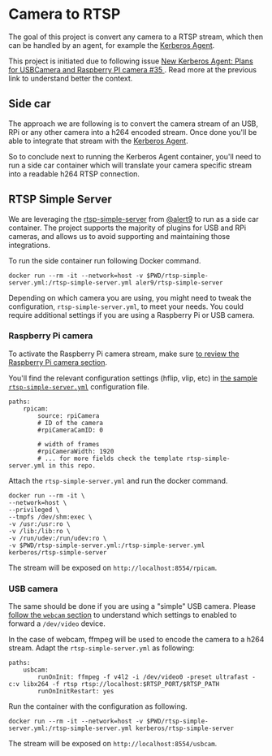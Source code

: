 # Camera to RTSP

The goal of this project is convert any camera to a RTSP stream, which then can be handled by an agent, for example the [Kerberos Agent](https://github.com/kerberos-io/agent).

This project is initiated due to following issue [New Kerberos Agent: Plans for USBCamera and Raspberry PI camera #35
](https://github.com/kerberos-io/agent/issues/35). Read more at the previous link to understand better the context.

## Side car

The approach we are following is to convert the camera stream of an USB, RPi or any other camera into a h264 encoded stream. Once done you'll be able to integrate that stream with the [Kerberos Agent](https://github.com/kerberos-io/agent).

So to conclude next to running the Kerberos Agent container, you'll need to run a side car container which will translate your camera specific stream into a readable h264 RTSP connection.

## RTSP Simple Server

We are leveraging the [rtsp-simple-server](https://github.com/aler9/rtsp-simple-server) from [@alert9](https://github.com/aler9) to run as a side car container. The project supports the majority of plugins for USB and RPi cameras, and allows us to avoid supporting and maintaining those integrations.

To run the side container run following Docker command.

    docker run --rm -it --network=host -v $PWD/rtsp-simple-server.yml:/rtsp-simple-server.yml aler9/rtsp-simple-server

Depending on which camera you are using, you might need to tweak the configuration, `rtsp-simple-server.yml`, to meet your needs. You could require additional settings if you are using a Raspberry Pi or USB camera.

### Raspberry Pi camera

To activate the Raspberry Pi camera stream, make sure [to review the Raspberry Pi camera section](https://github.com/aler9/rtsp-simple-server#from-a-raspberry-pi-camera).

You'll find the relevant configuration settings (hflip, vlip, etc) in [the sample `rtsp-simple-server.yml`](https://github.com/aler9/rtsp-simple-server/blob/main/rtsp-simple-server.yml#L230) configuration file.

    paths:
        rpicam:
            source: rpiCamera
            # ID of the camera
            #rpiCameraCamID: 0
            
            # width of frames
            #rpiCameraWidth: 1920
            # ... for more fields check the template rtsp-simple-server.yml in this repo.


Attach the `rtsp-simple-server.yml` and run the docker command.

    docker run --rm -it \
    --network=host \
    --privileged \
    --tmpfs /dev/shm:exec \
    -v /usr:/usr:ro \
    -v /lib:/lib:ro \
    -v /run/udev:/run/udev:ro \
    -v $PWD/rtsp-simple-server.yml:/rtsp-simple-server.yml
    kerberos/rtsp-simple-server

The stream will be exposed on `http://localhost:8554/rpicam`.

### USB camera

The same should be done if you are using a "simple" USB camera. Please [follow the `webcam` section](https://github.com/aler9/rtsp-simple-server#from-a-webcam) to understand which settings to enabled to forward a `/dev/video` device.

In the case of webcam, ffmpeg will be used to encode the camera to a h264 stream. Adapt the `rtsp-simple-server.yml` as following:

    paths:
        usbcam:
            runOnInit: ffmpeg -f v4l2 -i /dev/video0 -preset ultrafast -c:v libx264 -f rtsp rtsp://localhost:$RTSP_PORT/$RTSP_PATH
            runOnInitRestart: yes

Run the container with the configuration as following.

    docker run --rm -it --network=host -v $PWD/rtsp-simple-server.yml:/rtsp-simple-server.yml kerberos/rtsp-simple-server


The stream will be exposed on `http://localhost:8554/usbcam`.
